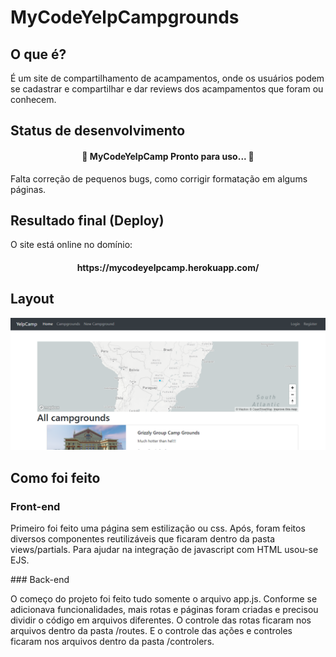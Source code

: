 # MyCodeYelpCampgrounds
## O que é?
<p>
  É um site de compartilhamento de acampamentos, onde os usuários podem se cadastrar e compartilhar e dar reviews dos acampamentos que foram ou conhecem.
</p>

## Status de desenvolvimento
<h4 align="center"> 
	🚧  MyCodeYelpCamp Pronto para uso...  🚧
</h4>
<p>
Falta correção de pequenos bugs, como corrigir formatação em algums páginas.
</p>

## Resultado final (Deploy)
<p>
	O site está online no domínio:
	<h4 align="center"> 
	https://mycodeyelpcamp.herokuapp.com/
</h4>
</p>


## Layout
<p>
	<img src="./campgrounds.png">
</p>
	
## Como foi feito
### Front-end
<p>
	Primeiro foi feito uma página sem estilização ou css. 
	Após, foram feitos diversos componentes reutilizáveis que ficaram dentro da pasta views/partials.
	Para ajudar na integração de javascript com HTML usou-se EJS.
</p>
### Back-end
<p>
	O começo do projeto foi feito tudo somente o arquivo app.js. 
	Conforme se adicionava funcionalidades, mais rotas e páginas foram criadas e precisou dividir o código em arquivos diferentes.
	O controle das rotas ficaram nos arquivos dentro da pasta /routes. E o controle das ações e controles ficaram nos arquivos dentro da pasta /controlers.
</p>
